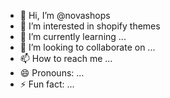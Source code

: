 - 👋 Hi, I’m @novashops
- 👀 I’m interested in shopify themes
- 🌱 I’m currently learning ...
- 💞️ I’m looking to collaborate on ...
- 📫 How to reach me ...
- 😄 Pronouns: ...
- ⚡ Fun fact: ...

<!---
novashops/novashops is a ✨ special ✨ repository because its `README.md` (this file) appears on your GitHub profile.
You can click the Preview link to take a look at your changes.
--->
